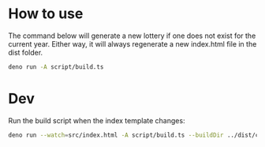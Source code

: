 

# How to use

The command below will generate a new lottery if one does not exist for the
current year.  Either way, it will always regenerate a new index.html file in
the dist folder.

```sh
deno run -A script/build.ts
```

# Dev

Run the build script when the index template changes:

```sh
deno run --watch=src/index.html -A script/build.ts --buildDir ../dist/christmas/
```